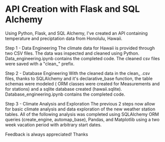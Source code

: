 # API Creation with Flask and SQL Alchemy
Using Python, Flask, and SQL Alchemy, I've created an API containing temperature and preciptation data from Honolulu, Hawaii. 

Step 1 - Data Engineering
The climate data for Hawaii is provided through two CSV files. The data was inspected and cleaned using Python. 
Data_engineering.ipynb contains the completed code. The cleaned csv files were saved with a "clean_" prefix.

Step 2 - Database Engineering
With the cleaned data in the clean_ .csv files, thanks to SQLAlchemy and it's declarative_base function, the table schemas were modeled ( ORM classes were created for Measurements and for stations) and a sqlite database created (hawaii.sqlite). 
Database_engineering.ipynb contains the completed code. 

Step 3 - Climate Analysis and Exploration
The previous 2 steps now allow for basic climate analysis and data exploration of the new weather station tables. 
All of the following analysis was completed using SQLAlchemy ORM queries (create_engine, automap_base), Pandas, and Matplotlib using a two week vacation period with arbitrary start dates.

Feedback is always appreciated! Thanks
